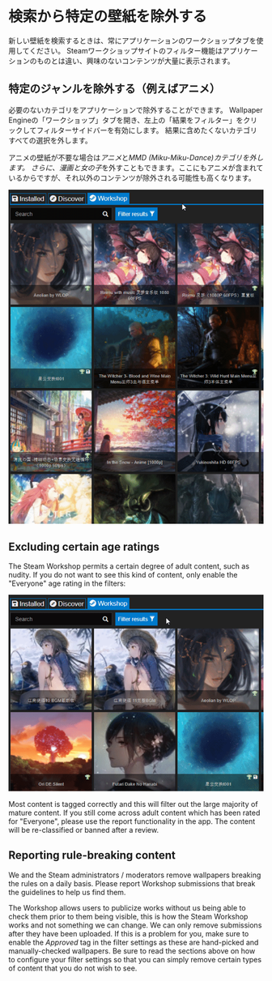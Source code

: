 # 検索から特定の壁紙を除外する

新しい壁紙を検索するときは、常にアプリケーションのワークショップタブを使用してください。 Steamワークショップサイトのフィルター機能はアプリケーションのものとは違い、興味のないコンテンツが大量に表示されます。

## 特定のジャンルを除外する（例えばアニメ）

必要のないカテゴリをアプリケーションで除外することができます。 Wallpaper Engineの「ワークショップ」タブを開き、左上の「結果をフィルター」をクリックしてフィルターサイドバーを有効にします。 結果に含めたくないカテゴリすべての選択を外します。

アニメの壁紙が不要な場合は*アニメ*と*MMD (Miku-Miku-Dance)*カテゴリを外します。 さらに、*漫画*と*女の子*を外すこともできます。ここにもアニメが含まれているからですが、それ以外のコンテンツが除外される可能性も高くなります。

![Deselect all categories you do not like in the filter sidebar](./categories.gif)

## Excluding certain age ratings

The Steam Workshop permits a certain degree of adult content, such as nudity. If you do not want to see this kind of content, only enable the "Everyone" age rating in the filters:

![Deslect the "Mature" and "Questionable" age rating in the filter sidebar](./ageratings.gif)

Most content is tagged correctly and this will filter out the large majority of mature content. If you still come across adult content which has been rated for "Everyone", please use the report functionality in the app. The content will be re-classified or banned after a review.

## Reporting rule-breaking content

We and the Steam administrators / moderators remove wallpapers breaking the rules on a daily basis. Please report Workshop submissions that break the guidelines to help us find them.

The Workshop allows users to publicize works without us being able to check them prior to them being visible, this is how the Steam Workshop works and not something we can change. We can only remove submissions after they have been uploaded. If this is a problem for you, make sure to enable the *Approved* tag in the filter settings as these are hand-picked and manually-checked wallpapers. Be sure to read the sections above on how to configure your filter settings so that you can simply remove certain types of content that you do not wish to see.